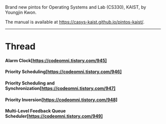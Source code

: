 Brand new pintos for Operating Systems and Lab (CS330), KAIST, by Youngjin Kwon.

The manual is available at https://casys-kaist.github.io/pintos-kaist/.

* * *

# Thread
#### Alarm Clock[https://codeomni.tistory.com/945]
#### Priority Scheduling[https://codeomni.tistory.com/946]
#### Priority Scheduling and Synchronization[https://codeomni.tistory.com/947]
#### Priority Inversion[https://codeomni.tistory.com/948]
#### Multi-Level Feedback Queue Scheduler[https://codeomni.tistory.com/949]
